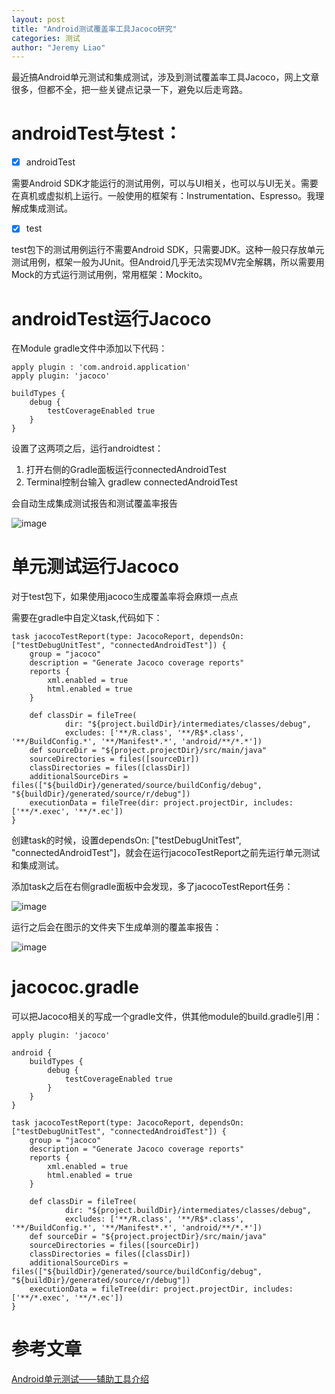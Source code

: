 ```yaml
---
layout: post
title: "Android测试覆盖率工具Jacoco研究"
categories: 测试
author: "Jeremy Liao"
---
```


最近搞Android单元测试和集成测试，涉及到测试覆盖率工具Jacoco，网上文章很多，但都不全，把一些关键点记录一下，避免以后走弯路。

# androidTest与test：
- [x] androidTest

需要Android SDK才能运行的测试用例，可以与UI相关，也可以与UI无关。需要在真机或虚拟机上运行。一般使用的框架有：Instrumentation、Espresso。我理解成集成测试。

- [x] test

test包下的测试用例运行不需要Android SDK，只需要JDK。这种一般只存放单元测试用例，框架一般为JUnit。但Android几乎无法实现MV完全解耦，所以需要用Mock的方式运行测试用例，常用框架：Mockito。

# androidTest运行Jacoco
在Module gradle文件中添加以下代码：

```
apply plugin : 'com.android.application'
apply plugin: 'jacoco'
```


```
buildTypes {
    debug {
        testCoverageEnabled true
    }
}
```

设置了这两项之后，运行androidtest：
1. 打开右侧的Gradle面板运行connectedAndroidTest
2. Terminal控制台输入 gradlew connectedAndroidTest

会自动生成集成测试报告和测试覆盖率报告

![image](/static/imgs/img_jacoco_img1)

# 单元测试运行Jacoco

对于test包下，如果使用jacoco生成覆盖率将会麻烦一点点

需要在gradle中自定义task,代码如下：

```
task jacocoTestReport(type: JacocoReport, dependsOn: ["testDebugUnitTest", "connectedAndroidTest"]) {
    group = "jacoco"
    description = "Generate Jacoco coverage reports"
    reports {
        xml.enabled = true
        html.enabled = true
    }

    def classDir = fileTree(
            dir: "${project.buildDir}/intermediates/classes/debug",
            excludes: ['**/R.class', '**/R$*.class', '**/BuildConfig.*', '**/Manifest*.*', 'android/**/*.*'])
    def sourceDir = "${project.projectDir}/src/main/java"
    sourceDirectories = files([sourceDir])
    classDirectories = files([classDir])
    additionalSourceDirs = files(["${buildDir}/generated/source/buildConfig/debug", "${buildDir}/generated/source/r/debug"])
    executionData = fileTree(dir: project.projectDir, includes: ['**/*.exec', '**/*.ec'])
}
```
创建task的时候，设置dependsOn: ["testDebugUnitTest", "connectedAndroidTest"]，就会在运行jacocoTestReport之前先运行单元测试和集成测试。

添加task之后在右侧gradle面板中会发现，多了jacocoTestReport任务：

![image](/static/imgs/img_jacoco_img2)

运行之后会在图示的文件夹下生成单测的覆盖率报告：

![image](/static/imgs/img_jacoco_img3)

# jacococ.gradle
可以把Jacoco相关的写成一个gradle文件，供其他module的build.gradle引用：


```
apply plugin: 'jacoco'

android {
    buildTypes {
        debug {
            testCoverageEnabled true
        }
    }
}

task jacocoTestReport(type: JacocoReport, dependsOn: ["testDebugUnitTest", "connectedAndroidTest"]) {
    group = "jacoco"
    description = "Generate Jacoco coverage reports"
    reports {
        xml.enabled = true
        html.enabled = true
    }

    def classDir = fileTree(
            dir: "${project.buildDir}/intermediates/classes/debug",
            excludes: ['**/R.class', '**/R$*.class', '**/BuildConfig.*', '**/Manifest*.*', 'android/**/*.*'])
    def sourceDir = "${project.projectDir}/src/main/java"
    sourceDirectories = files([sourceDir])
    classDirectories = files([classDir])
    additionalSourceDirs = files(["${buildDir}/generated/source/buildConfig/debug", "${buildDir}/generated/source/r/debug"])
    executionData = fileTree(dir: project.projectDir, includes: ['**/*.exec', '**/*.ec'])
}
```

# 参考文章
[Android单元测试——辅助工具介绍](https://www.jianshu.com/p/fa76b126a7e7)